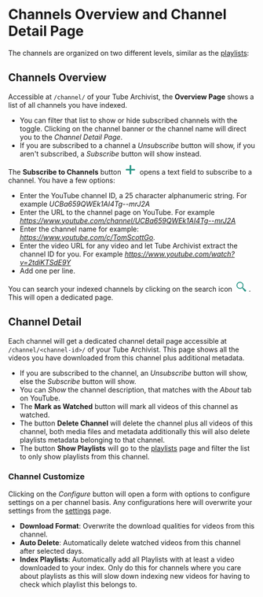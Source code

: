 # Channels Overview and Channel Detail Page

The channels are organized on two different levels, similar as the [playlists](Playlists):

## Channels Overview
Accessible at `/channel/` of your Tube Archivist, the **Overview Page** shows a list of all channels you have indexed. 
- You can filter that list to show or hide subscribed channels with the toggle. Clicking on the channel banner or the channel name will direct you to the *Channel Detail Page*.
- If you are subscribed to a channel a *Unsubscribe* button will show, if you aren't subscribed, a *Subscribe* button will show instead. 

The **Subscribe to Channels** button <img src="assets/icon-add.png?raw=true" alt="add icon" width="20px" style="margin:0 5px;"> opens a text field to subscribe to a channel. You have a few options:
- Enter the YouTube channel ID, a 25 character alphanumeric string. For example *UCBa659QWEk1AI4Tg--mrJ2A*
- Enter the URL to the channel page on YouTube. For example *https://www.youtube.com/channel/UCBa659QWEk1AI4Tg--mrJ2A*
- Enter the channel name for example: *https://www.youtube.com/c/TomScottGo*.
- Enter the video URL for any video and let Tube Archivist extract the channel ID for you. For example *https://www.youtube.com/watch?v=2tdiKTSdE9Y*
- Add one per line.

You can search your indexed channels by clicking on the search icon <img src="assets/icon-search.png?raw=true" alt="search icon" width="20px" style="margin:0 5px;">. This will open a dedicated page.

## Channel Detail
Each channel will get a dedicated channel detail page accessible at `/channel/<channel-id>/` of your Tube Archivist. This page shows all the videos you have downloaded from this channel plus additional metadata. 
- If you are subscribed to the channel, an *Unsubscribe* button will show, else the *Subscribe* button will show.
- You can *Show* the channel description, that matches with the *About* tab on YouTube.
- The **Mark as Watched** button will mark all videos of this channel as watched.
- The button **Delete Channel** will delete the channel plus all videos of this channel, both media files and metadata additionally this will also delete playlists metadata belonging to that channel.
- The button **Show Playlists** will go to the [playlists](Playlists) page and filter the list to only show playlists from this channel.

### Channel Customize
Clicking on the *Configure* button will open a form with options to configure settings on a per channel basis. Any configurations here will overwrite your settings from the [settings](Settings) page.
- **Download Format**: Overwrite the download qualities for videos from this channel.
- **Auto Delete**: Automatically delete watched videos from this channel after selected days.
- **Index Playlists**: Automatically add all Playlists with at least a video downloaded to your index. Only do this for channels where you care about playlists as this will slow down indexing new videos for having to check which playlist this belongs to.